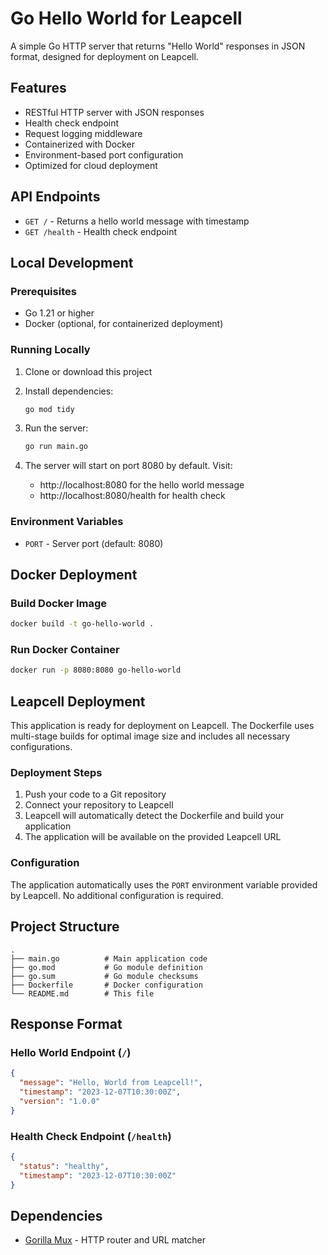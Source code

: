 # Go Hello World for Leapcell

A simple Go HTTP server that returns "Hello World" responses in JSON format, designed for deployment on Leapcell.

## Features

- RESTful HTTP server with JSON responses
- Health check endpoint
- Request logging middleware
- Containerized with Docker
- Environment-based port configuration
- Optimized for cloud deployment

## API Endpoints

- `GET /` - Returns a hello world message with timestamp
- `GET /health` - Health check endpoint

## Local Development

### Prerequisites

- Go 1.21 or higher
- Docker (optional, for containerized deployment)

### Running Locally

1. Clone or download this project
2. Install dependencies:
   ```bash
   go mod tidy
   ```

3. Run the server:
   ```bash
   go run main.go
   ```

4. The server will start on port 8080 by default. Visit:
   - http://localhost:8080 for the hello world message
   - http://localhost:8080/health for health check

### Environment Variables

- `PORT` - Server port (default: 8080)

## Docker Deployment

### Build Docker Image

```bash
docker build -t go-hello-world .
```

### Run Docker Container

```bash
docker run -p 8080:8080 go-hello-world
```

## Leapcell Deployment

This application is ready for deployment on Leapcell. The Dockerfile uses multi-stage builds for optimal image size and includes all necessary configurations.

### Deployment Steps

1. Push your code to a Git repository
2. Connect your repository to Leapcell
3. Leapcell will automatically detect the Dockerfile and build your application
4. The application will be available on the provided Leapcell URL

### Configuration

The application automatically uses the `PORT` environment variable provided by Leapcell. No additional configuration is required.

## Project Structure

```
.
├── main.go          # Main application code
├── go.mod           # Go module definition
├── go.sum           # Go module checksums
├── Dockerfile       # Docker configuration
└── README.md        # This file
```

## Response Format

### Hello World Endpoint (`/`)
```json
{
  "message": "Hello, World from Leapcell!",
  "timestamp": "2023-12-07T10:30:00Z",
  "version": "1.0.0"
}
```

### Health Check Endpoint (`/health`)
```json
{
  "status": "healthy",
  "timestamp": "2023-12-07T10:30:00Z"
}
```

## Dependencies

- [Gorilla Mux](https://github.com/gorilla/mux) - HTTP router and URL matcher
